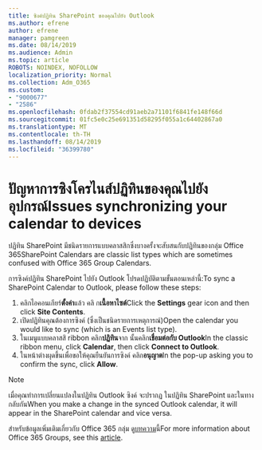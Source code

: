 ```yaml
---
title: ซิงค์ปฏิทิน SharePoint ของคุณไปยัง Outlook
ms.author: efrene
author: efrene
manager: pamgreen
ms.date: 08/14/2019
ms.audience: Admin
ms.topic: article
ROBOTS: NOINDEX, NOFOLLOW
localization_priority: Normal
ms.collection: Adm_O365
ms.custom:
- "9000677"
- "2586"
ms.openlocfilehash: 0fdab2f37554cd91aeb2a71101f6841fe148f66d
ms.sourcegitcommit: 01fc5e0c25e691351d58295f055a1c64402867a0
ms.translationtype: MT
ms.contentlocale: th-TH
ms.lasthandoff: 08/14/2019
ms.locfileid: "36399780"
---
```

# <a name="issues-synchronizing-your-calendar-to-devices"></a><span data-ttu-id="01553-102">ปัญหาการซิงโครไนส์ปฏิทินของคุณไปยังอุปกรณ์</span><span class="sxs-lookup"><span data-stu-id="01553-102">Issues synchronizing your calendar to devices</span></span>

<span data-ttu-id="01553-103">ปฏิทิน SharePoint มีชนิดรายการแบบคลาสสิกซึ่งบางครั้งจะสับสนกับปฏิทินของกลุ่ม Office 365</span><span class="sxs-lookup"><span data-stu-id="01553-103">SharePoint Calendars are classic list types which are sometimes confused with Office 365 Group Calendars.</span></span>

<span data-ttu-id="01553-104">การซิงค์ปฏิทิน SharePoint ไปยัง Outlook โปรดปฏิบัติตามขั้นตอนเหล่านี้:</span><span class="sxs-lookup"><span data-stu-id="01553-104">To sync a SharePoint Calendar to Outlook, please follow these steps:</span></span>

1. <span data-ttu-id="01553-105">คลิกไอคอนเกียร์**ตั้งค่า**แล้ว คลิ ก**เนื้อหาไซต์**</span><span class="sxs-lookup"><span data-stu-id="01553-105">Click the **Settings** gear icon and then click **Site Contents**.</span></span>
2. <span data-ttu-id="01553-106">เปิดปฏิทินคุณต้องการซิงค์ (ซึ่งเป็นชนิดรายการเหตุการณ์)</span><span class="sxs-lookup"><span data-stu-id="01553-106">Open the calendar you would like to sync (which is an Events list type).</span></span>
3. <span data-ttu-id="01553-107">ในเมนูแบบคลาสสิ ribbon คลิก**ปฏิทิน**จาก นั้นคลิก**เชื่อมต่อกับ Outlook**</span><span class="sxs-lookup"><span data-stu-id="01553-107">In the classic ribbon menu, click **Calendar**, then click **Connect to Outlook**.</span></span>
4. <span data-ttu-id="01553-108">ในหน้าต่างผุดขึ้นเพื่อขอให้คุณยืนยันการซิงค์ คลิก**อนุญาต**</span><span class="sxs-lookup"><span data-stu-id="01553-108">In the pop-up asking you to confirm the sync, click **Allow**.</span></span>

>[!Note]
> <span data-ttu-id="01553-109">เมื่อคุณทำการเปลี่ยนแปลงในปฏิทิน Outlook ซิงค์ จะปรากฏ ในปฏิทิน SharePoint และในทางกลับกัน</span><span class="sxs-lookup"><span data-stu-id="01553-109">When you make a change in the synced Outlook calendar, it will appear in the SharePoint calendar and vice versa.</span></span>

<span data-ttu-id="01553-110">สำหรับข้อมูลเพิ่มเติมเกี่ยวกับ Office 365 กลุ่ม ดู[บทความ](https://support.office.com/en-us/article/Learn-about-Office-365-groups-b565caa1-5c40-40ef-9915-60fdb2d97fa2)นี้</span><span class="sxs-lookup"><span data-stu-id="01553-110">For more information about Office 365 Groups, see this [article](https://support.office.com/en-us/article/Learn-about-Office-365-groups-b565caa1-5c40-40ef-9915-60fdb2d97fa2).</span></span>

